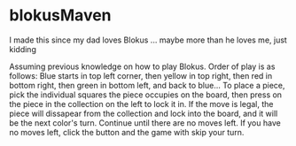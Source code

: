 # blokusMaven

I made this since my dad loves Blokus ... maybe more than he loves me, just kidding

Assuming previous knowledge on how to play Blokus.
Order of play is as follows: Blue starts in top left corner, then yellow in top right, then red in bottom right, then green in bottom left, and back to blue...
To place a piece, pick the individual squares the piece occupies on the board, then press on the piece in the collection on the left to lock it in.
If the move is legal, the piece will dissapear from the collection and lock into the board, and it will be the next color's turn. Continue until there are no moves left. 
If you have no moves left, click the button and the game with skip your turn.
